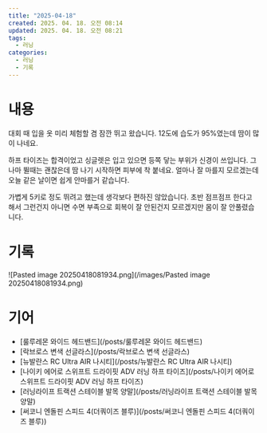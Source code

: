 ```yaml
---
title: "2025-04-18"
created: 2025. 04. 18. 오전 08:14
updated: 2025. 04. 18. 오전 08:21
tags:
  - 러닝
categories:
  - 러닝
  - 기록
---
```


# 내용

대회 때 입을 옷 미리 체험할 겸 잠깐 뛰고 왔습니다. 12도에 습도가 95%였는데 땀이 많이 나네요.

하프 타이즈는 합격이었고 싱글렛은 입고 있으면 등쪽 닿는 부위가 신경이 쓰입니다. 그나마 뛸때는 괜찮은데 땀 나기 시작하면 피부에 착 붙네요. 얼마나 잘 마를지 모르겠는데 오늘 같은 날이면 쉽게 안마를거 같습니다.

가볍게 5키로 정도 뛰려고 했는데 생각보다 편하진 않았습니다. 초반 점프점프 한다고 해서 그런건지 아니면 수면 부족으로 회복이 잘 안된건지 모르겠지만 몸이 잘 안풀렸습니다.

# 기록

![Pasted image 20250418081934.png](/images/Pasted image 20250418081934.png)

# 기어

- [룰루레몬 와이드 헤드밴드](/posts/룰루레몬 와이드 헤드밴드)
- [락브로스 변색 선글라스](/posts/락브로스 변색 선글라스)
- [뉴발란스 RC Ultra AIR 나시티](/posts/뉴발란스 RC Ultra AIR 나시티)
- [나이키 에어로 스위프트 드라이핏 ADV 러닝 하프 타이즈](/posts/나이키 에어로 스위프트 드라이핏 ADV 러닝 하프 타이즈)
- [러닝라이프 트랙션 스테이블 발목 양말](/posts/러닝라이프 트랙션 스테이블 발목 양말)
- [써코니 엔돌핀 스피드 4(더쿼이즈 블루)](/posts/써코니 엔돌핀 스피드 4(더쿼이즈 블루))

